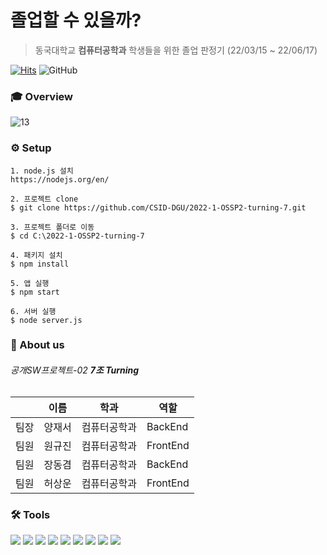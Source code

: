 # 졸업할 수 있을까?
> 동국대학교 **컴퓨터공학과** 학생들을 위한 졸업 판정기 (22/03/15 ~ 22/06/17)

[![Hits](https://hits.seeyoufarm.com/api/count/incr/badge.svg?url=https%3A%2F%2Fgithub.com%2FCSID-DGU%2F2022-1-OSSP2-turning-7&count_bg=%23007FFF&title_bg=%231A1A1A&icon=github.svg&icon_color=%23E7E7E7&title=hits&edge_flat=false)](https://hits.seeyoufarm.com)
![GitHub](https://img.shields.io/github/license/wkkyu088/2022-1-OSSP2-turning-7?label=License)

### 🎓 Overview
![13](https://user-images.githubusercontent.com/82702064/174085540-e0ce02bf-5785-4c6a-9407-08de00f0ee5b.png)

### ⚙️ Setup
```
1. node.js 설치
https://nodejs.org/en/

2. 프로젝트 clone
$ git clone https://github.com/CSID-DGU/2022-1-OSSP2-turning-7.git

3. 프로젝트 폴더로 이동
$ cd C:\2022-1-OSSP2-turning-7

4. 패키지 설치
$ npm install

5. 앱 실행
$ npm start

6. 서버 실행
$ node server.js
```

### 👥 About us
###### 공개SW프로젝트-02 **7조 Turning**
||이름|학과|역할|
|----|----|----|---|
|팀장|양재서|컴퓨터공학과|BackEnd|
|팀원|원규진|컴퓨터공학과|FrontEnd|
|팀원|장동겸|컴퓨터공학과|BackEnd|
|팀원|허상운|컴퓨터공학과|FrontEnd|

### 🛠️ Tools
<span><img src="https://img.shields.io/badge/GitHub-181717?style=flat-square&logo=github&logoColor=white"/></span>
<span><img src="https://img.shields.io/badge/VisualStudioCode-007ACC?style=flat-square&logo=VisualStudioCode&logoColor=white"/></span>
<span><img src="https://img.shields.io/badge/React-61DAFB?style=flat-square&logo=react&logoColor=black"/></span>
<span><img src="https://img.shields.io/badge/JavaScript-F7DF1E?style=flat-square&logo=JavaScript&logoColor=black"/></span>
<span><img src="https://img.shields.io/badge/CSS3-1572B6?style=flat-square&logo=CSS3&logoColor=white"/></span>
<span><img src="https://img.shields.io/badge/Node.js-339933?style=flat-square&logo=Node.js&logoColor=white"/></span>
<span><img src="https://img.shields.io/badge/Express-000000?style=flat-square&logo=Express&logoColor=white"/></span>
<span><img src="https://img.shields.io/badge/MySQL-4479A1?style=flat-square&logo=MySQL&logoColor=white"/></span>
<span><img src="https://img.shields.io/badge/AWS-FF9900?style=flat-square&logo=AmazonAWS&logoColor=232F3E"/></span>
